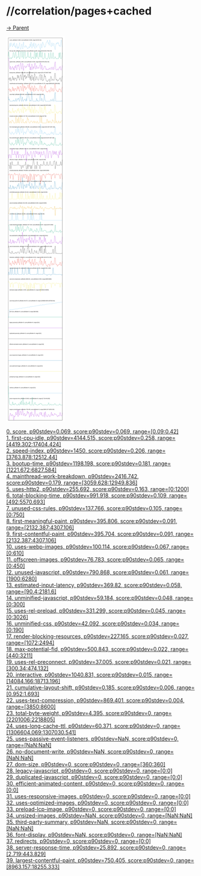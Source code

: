 
# //correlation/pages+cached

[→ Parent](../..)

![PLOT: correlation](./correlation.svg)

[0. score, p90stdev=0.069, score:p90stdev=0.069, range=[0.09:0.42]](../../meta/score/samples/pages+cached)  
[1. first-cpu-idle, p90stdev=4144.515, score:p90stdev=0.258, range=[4419.302:17404.424]](../../first-cpu-idle/samples/pages+cached/)  
[2. speed-index, p90stdev=1450, score:p90stdev=0.206, range=[3763.878:12512.44]](../../speed-index/samples/pages+cached/)  
[3. bootup-time, p90stdev=1198.198, score:p90stdev=0.181, range=[1221.672:6827.584]](../../bootup-time/samples/pages+cached/)  
[4. mainthread-work-breakdown, p90stdev=2416.742, score:p90stdev=0.179, range=[3059.628:12949.836]](../../mainthread-work-breakdown/samples/pages+cached/)  
[5. uses-http2, p90stdev=255.692, score:p90stdev=0.163, range=[0:1200]](../../uses-http2/samples/pages+cached/)  
[6. total-blocking-time, p90stdev=991.918, score:p90stdev=0.109, range=[492:5570.693]](../../total-blocking-time/samples/pages+cached/)  
[7. unused-css-rules, p90stdev=137.766, score:p90stdev=0.105, range=[0:750]](../../unused-css-rules/samples/pages+cached/)  
[8. first-meaningful-paint, p90stdev=395.806, score:p90stdev=0.091, range=[2132.387:4307.106]](../../first-meaningful-paint/samples/pages+cached/)  
[9. first-contentful-paint, p90stdev=395.704, score:p90stdev=0.091, range=[2132.387:4307.106]](../../first-contentful-paint/samples/pages+cached/)  
[10. uses-webp-images, p90stdev=100.114, score:p90stdev=0.067, range=[0:610]](../../uses-webp-images/samples/pages+cached/)  
[11. offscreen-images, p90stdev=76.783, score:p90stdev=0.065, range=[0:450]](../../offscreen-images/samples/pages+cached/)  
[12. unused-javascript, p90stdev=790.868, score:p90stdev=0.061, range=[1900:6280]](../../unused-javascript/samples/pages+cached/)  
[13. estimated-input-latency, p90stdev=369.82, score:p90stdev=0.058, range=[90.4:2181.6]](../../estimated-input-latency/samples/pages+cached/)  
[14. unminified-javascript, p90stdev=59.184, score:p90stdev=0.048, range=[0:300]](../../unminified-javascript/samples/pages+cached/)  
[15. uses-rel-preload, p90stdev=331.299, score:p90stdev=0.045, range=[0:3026]](../../uses-rel-preload/samples/pages+cached/)  
[16. unminified-css, p90stdev=42.092, score:p90stdev=0.034, range=[0:190]](../../unminified-css/samples/pages+cached/)  
[17. render-blocking-resources, p90stdev=227.165, score:p90stdev=0.027, range=[1072:2494]](../../render-blocking-resources/samples/pages+cached/)  
[18. max-potential-fid, p90stdev=500.843, score:p90stdev=0.022, range=[440:3211]](../../max-potential-fid/samples/pages+cached/)  
[19. uses-rel-preconnect, p90stdev=37.005, score:p90stdev=0.021, range=[300.34:474.132]](../../uses-rel-preconnect/samples/pages+cached/)  
[20. interactive, p90stdev=1040.831, score:p90stdev=0.015, range=[14084.166:18713.196]](../../interactive/samples/pages+cached/)  
[21. cumulative-layout-shift, p90stdev=0.185, score:p90stdev=0.006, range=[0.952:1.693]](../../cumulative-layout-shift/samples/pages+cached/)  
[22. uses-text-compression, p90stdev=869.401, score:p90stdev=0.004, range=[3850:8600]](../../uses-text-compression/samples/pages+cached/)  
[23. total-byte-weight, p90stdev=4.395, score:p90stdev=0, range=[2201006:2218805]](../../total-byte-weight/samples/pages+cached/)  
[24. uses-long-cache-ttl, p90stdev=60.371, score:p90stdev=0, range=[1306604.069:1307030.541]](../../uses-long-cache-ttl/samples/pages+cached/)  
[25. uses-passive-event-listeners, p90stdev=NaN, score:p90stdev=0, range=[NaN:NaN]](../../uses-passive-event-listeners/samples/pages+cached/)  
[26. no-document-write, p90stdev=NaN, score:p90stdev=0, range=[NaN:NaN]](../../no-document-write/samples/pages+cached/)  
[27. dom-size, p90stdev=0, score:p90stdev=0, range=[360:360]](../../dom-size/samples/pages+cached/)  
[28. legacy-javascript, p90stdev=0, score:p90stdev=0, range=[0:0]](../../legacy-javascript/samples/pages+cached/)  
[29. duplicated-javascript, p90stdev=0, score:p90stdev=0, range=[0:0]](../../duplicated-javascript/samples/pages+cached/)  
[30. efficient-animated-content, p90stdev=0, score:p90stdev=0, range=[0:0]](../../efficient-animated-content/samples/pages+cached/)  
[31. uses-responsive-images, p90stdev=0, score:p90stdev=0, range=[0:0]](../../uses-responsive-images/samples/pages+cached/)  
[32. uses-optimized-images, p90stdev=0, score:p90stdev=0, range=[0:0]](../../uses-optimized-images/samples/pages+cached/)  
[33. preload-lcp-image, p90stdev=0, score:p90stdev=0, range=[0:0]](../../preload-lcp-image/samples/pages+cached/)  
[34. unsized-images, p90stdev=NaN, score:p90stdev=0, range=[NaN:NaN]](../../unsized-images/samples/pages+cached/)  
[35. third-party-summary, p90stdev=NaN, score:p90stdev=0, range=[NaN:NaN]](../../third-party-summary/samples/pages+cached/)  
[36. font-display, p90stdev=NaN, score:p90stdev=0, range=[NaN:NaN]](../../font-display/samples/pages+cached/)  
[37. redirects, p90stdev=0, score:p90stdev=0, range=[0:0]](../../redirects/samples/pages+cached/)  
[38. server-response-time, p90stdev=25.892, score:p90stdev=0, range=[2.719:443.829]](../../server-response-time/samples/pages+cached/)  
[39. largest-contentful-paint, p90stdev=750.405, score:p90stdev=0, range=[8963.157:18255.333]](../../largest-contentful-paint/samples/pages+cached/)  
